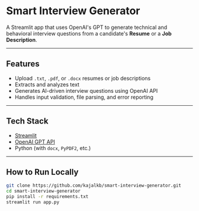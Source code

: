 # Smart Interview Generator

A Streamlit app that uses OpenAI's GPT to generate technical and behavioral interview questions from a candidate's **Resume** or a **Job Description**.

---

## Features

- Upload `.txt`, `.pdf`, or `.docx` resumes or job descriptions
- Extracts and analyzes text
- Generates AI-driven interview questions using OpenAI API
- Handles input validation, file parsing, and error reporting

---

## Tech Stack

- [Streamlit](https://streamlit.io)
- [OpenAI GPT API](https://platform.openai.com/)
- Python (with `docx`, `PyPDF2`, etc.)

---

## How to Run Locally

```bash
git clone https://github.com/kajalkb/smart-interview-generator.git
cd smart-interview-generator
pip install -r requirements.txt
streamlit run app.py

